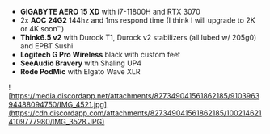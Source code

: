 - **GIGABYTE AERO 15 XD** with i7-11800H and RTX 3070  
- 2x **AOC 24G2** 144hz and 1ms respond time (I think I will upgrade to 2K or 4K soon™)  
- **Think6.5 v2** with Durock T1, Durock v2 stabilizers (all lubed w/ 205g0) and EPBT Sushi   
- **Logitech G Pro Wireless** black with custom feet  
- **SeeAudio Bravery** with Shaling UP4  
- **Rode PodMic** with Elgato Wave XLR 

![https://media.discordapp.net/attachments/827349041561862185/910396394488094750/IMG_4521.jpg](https://cdn.discordapp.com/attachments/827349041561862185/1002146214109777980/IMG_3528.JPG)
